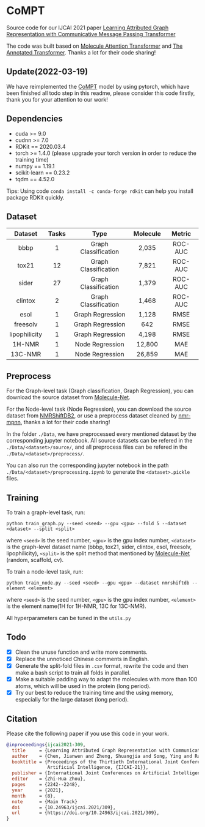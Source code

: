 # CoMPT

Source code for our IJCAI 2021 paper [Learning Attributed Graph Representation with Communicative Message Passing Transformer](https://www.ijcai.org/proceedings/2021/0309.pdf)

The code was built based on [Molecule Attention Transformer](https://github.com/ardigen/MAT) and [The Annotated Transformer](https://nlp.seas.harvard.edu/2018/04/03/attention.html). Thanks a lot for their code sharing!

## Update(2022-03-19)
We have reimplemented the [CoMPT](https://github.com/jcchan23/SAIL/tree/main/Repeat/CoMPT) model by using pytorch, which have been finished all todo step in this readme, please consider this code firstly, thank you for your attention to our work!

## Dependencies

+ cuda >= 9.0
+ cudnn >= 7.0
+ RDKit == 2020.03.4
+ torch >= 1.4.0 (please upgrade your torch version in order to reduce the training time)
+ numpy == 1.19.1
+ scikit-learn == 0.23.2
+ tqdm == 4.52.0

Tips: Using code `conda install -c conda-forge rdkit` can help you install package RDKit quickly.

## Dataset

| Dataset | Tasks | Type | Molecule | Metric | 
| :---: | :---: | :---: | :---: | :---: |
| bbbp | 1 | Graph Classification | 2,035 | ROC-AUC |
| tox21 | 12 | Graph Classification | 7,821 | ROC-AUC |
| sider | 27 | Graph Classification | 1,379 | ROC-AUC |
| clintox | 2 | Graph Classification | 1,468 | ROC-AUC |
| esol | 1 | Graph Regression | 1,128 | RMSE |
| freesolv | 1 | Graph Regression | 642 | RMSE |
| lipophilicity | 1 | Graph Regression | 4,198 | RMSE |
| 1H-NMR | 1 | Node Regression | 12,800 | MAE |
| 13C-NMR | 1 | Node Regression | 26,859 | MAE |

## Preprocess

For the Graph-level task (Graph classification, Graph Regression), you can download the source dataset from [Molecule-Net](http://moleculenet.ai/datasets-1). 

For the Node-level task (Node Regression), you can download the source dataset from [NMRShiftDB2](https://nmrshiftdb.nmr.uni-koeln.de/portal/js_pane/P-Help), or use a preprocess dataset cleaned by [nmr-mpnn](https://github.com/seokhokang/nmr_mpnn), thanks a lot for their code sharing!

In the folder `./Data`, we have preprocessed every mentioned dataset by the corresponding jupyter notebook. All source datasets can be refered in the `./Data/<dataset>/source/`, and all preprocess files can be refered in the `./Data/<dataset>/preprocess/`.

You can also run the corresponding jupyter notebook in the path `./Data/<dataset>/preprocessing.ipynb` to generate the `<dataset>.pickle` files.

## Training

To train a graph-level task, run:

`python train_graph.py --seed <seed> --gpu <gpu> --fold 5 --dataset <dataset> --split <split>`

where `<seed>` is the seed number, `<gpu>` is the gpu index number, `<dataset>` is the graph-level dataset name (bbbp, tox21, sider, clintox, esol, freesolv, lipophilicity), `<split>` is the split method that mentioned by [Molecule-Net](http://moleculenet.ai/datasets-1) (random, scaffold, cv).

To train a node-level task, run:

`python train_node.py --seed <seed> --gpu <gpu> --dataset nmrshiftdb --element <element>`

where `<seed>` is the seed number, `<gpu>` is the gpu index number, `<element>` is the element name(1H for 1H-NMR, 13C for 13C-NMR).

All hyperparameters can be tuned in the `utils.py`

## Todo

- [x] Clean the unuse function and write more comments.
- [x] Replace the unnoticed Chinese comments in English.
- [x] Generate the split-fold files in `.csv` format, rewrite the code and then make a bash script to train all folds in parallel.
- [x] Make a suitable padding way to adapt the molecules with more than 100 atoms, which will be used in the protein (long period).
- [x] Try our best to reduce the training time and the using memory, especially for the large dataset (long period).

## Citation

Please cite the following paper if you use this code in your work.
```bibtex
@inproceedings{ijcai2021-309,
  title     = {Learning Attributed Graph Representation with Communicative Message Passing Transformer},
  author    = {Chen, Jianwen and Zheng, Shuangjia and Song, Ying and Rao, Jiahua and Yang, Yuedong},
  booktitle = {Proceedings of the Thirtieth International Joint Conference on
               Artificial Intelligence, {IJCAI-21}},
  publisher = {International Joint Conferences on Artificial Intelligence Organization},
  editor    = {Zhi-Hua Zhou},
  pages     = {2242--2248},
  year      = {2021},
  month     = {8},
  note      = {Main Track}
  doi       = {10.24963/ijcai.2021/309},
  url       = {https://doi.org/10.24963/ijcai.2021/309},
}
```
